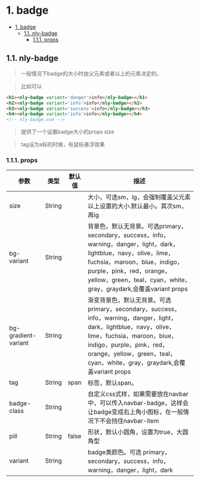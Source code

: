 # 1. badge
<!-- TOC -->

- [1. badge](#1-badge)
    - [1.1. nly-badge](#11-nly-badge)
        - [1.1.1. props](#111-props)

<!-- /TOC -->
## 1.1. nly-badge

> 一般情况下badge的大小时由父元素或者以上的元素决定的。

> 比如可以

```html
<h1><nly-badge variant='danger'>info</nly-badge></h1>
<h2><nly-badge variant='info'>info</nly-badge></h2>
<h3><nly-badge variant='success'>info</nly-badge></h3>
<h4><nly-badge variant='info'>info</nly-badge></h4>
<!-- nly-badge.vue -->
```

> 提供了一个设置badge大小的props size

> tag设为a标的时候，有鼠标悬浮效果

### 1.1.1. props

参数 | 类型 |  默认值 | 描述
-|-|-|-
size | String |  | 大小，可选sm，lg，会强制覆盖父元素以上设置的大小.默认最小。其次sm，再lg
bg-variant | String |  | 背景色，默认无背景。可选primary，secondary，success，info，warning，danger，light，dark，lightblue，navy，olive，lime，fuchsia，maroon，blue，indigo，purple，pink，red，orange，yellow，green，teal，cyan，white，gray，graydark,会覆盖variant props
bg-gradient-variant | String |  | 渐变背景色，默认无背景。可选primary，secondary，success，info，warning，danger，light，dark，lightblue，navy，olive，lime，fuchsia，maroon，blue，indigo，purple，pink，red，orange，yellow，green，teal，cyan，white，gray，graydark,会覆盖variant props
tag | String | span | 标签，默认span。
badge-class | String | | 自定义css式样，如果需要放在navbar中，可以传入navbar-badge，这样会让badge变成右上角小图标，在一般情况下不会挡住navbar-item
pill | String | false | 形状，默认小圆角，设置为true，大圆角型
variant | String |  | badge类颜色。可选  primary，secondary，success，info，warning，danger，light，dark


